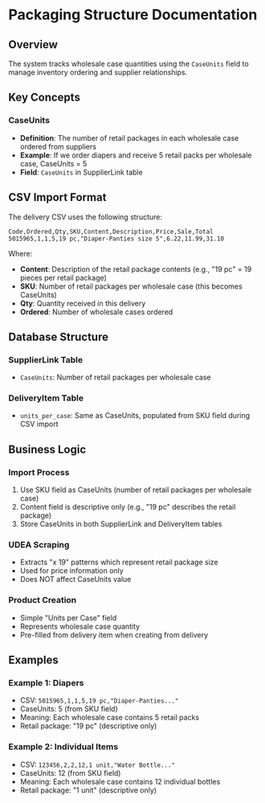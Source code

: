 # Packaging Structure Documentation

## Overview

The system tracks wholesale case quantities using the `CaseUnits` field to manage inventory ordering and supplier relationships.

## Key Concepts

### CaseUnits
- **Definition**: The number of retail packages in each wholesale case ordered from suppliers
- **Example**: If we order diapers and receive 5 retail packs per wholesale case, CaseUnits = 5
- **Field**: `CaseUnits` in SupplierLink table

## CSV Import Format

The delivery CSV uses the following structure:
```csv
Code,Ordered,Qty,SKU,Content,Description,Price,Sale,Total
5015965,1,1,5,19 pc,"Diaper-Panties size 5",6.22,11.99,31.10
```

Where:
- **Content**: Description of the retail package contents (e.g., "19 pc" = 19 pieces per retail package)
- **SKU**: Number of retail packages per wholesale case (this becomes CaseUnits)
- **Qty**: Quantity received in this delivery
- **Ordered**: Number of wholesale cases ordered

## Database Structure

### SupplierLink Table
- `CaseUnits`: Number of retail packages per wholesale case

### DeliveryItem Table  
- `units_per_case`: Same as CaseUnits, populated from SKU field during CSV import

## Business Logic

### Import Process
1. Use SKU field as CaseUnits (number of retail packages per wholesale case)
2. Content field is descriptive only (e.g., "19 pc" describes the retail package)
3. Store CaseUnits in both SupplierLink and DeliveryItem tables

### UDEA Scraping
- Extracts "x 19" patterns which represent retail package size
- Used for price information only
- Does NOT affect CaseUnits value

### Product Creation
- Simple "Units per Case" field
- Represents wholesale case quantity
- Pre-filled from delivery item when creating from delivery

## Examples

### Example 1: Diapers
- CSV: `5015965,1,1,5,19 pc,"Diaper-Panties..."`
- CaseUnits: 5 (from SKU field)
- Meaning: Each wholesale case contains 5 retail packs
- Retail package: "19 pc" (descriptive only)

### Example 2: Individual Items  
- CSV: `123456,2,2,12,1 unit,"Water Bottle..."`
- CaseUnits: 12 (from SKU field)
- Meaning: Each wholesale case contains 12 individual bottles
- Retail package: "1 unit" (descriptive only)